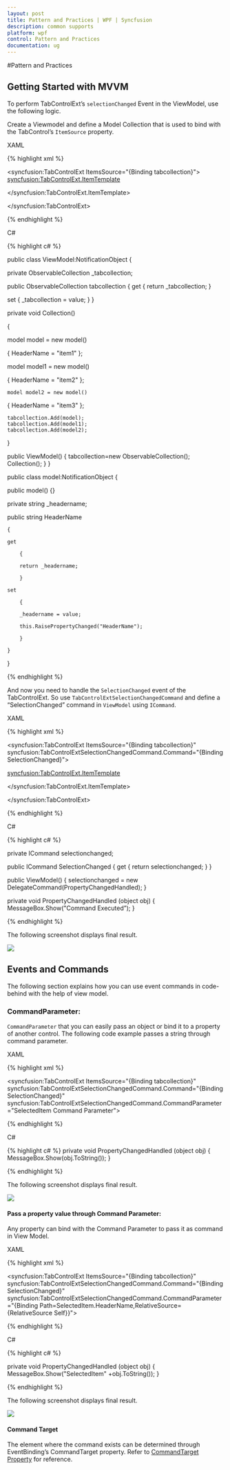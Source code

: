 ```yaml
---
layout: post
title: Pattern and Practices | WPF | Syncfusion
description: common supports
platform: wpf
control: Pattern and Practices
documentation: ug
---
```

#Pattern and Practices

## Getting Started with MVVM

To perform TabControlExt’s `selectionChanged` Event in the ViewModel, use the following logic.

Create a Viewmodel and define a Model Collection that is used to bind with the TabControl’s `ItemSource` property.

XAML

{% highlight xml %}

<syncfusion:TabControlExt ItemsSource="{Binding tabcollection}">   <syncfusion:TabControlExt.ItemTemplate>

<DataTemplate>

<TextBlock  Text="{Binding HeaderName}"></TextBlock>

</DataTemplate>

</syncfusion:TabControlExt.ItemTemplate>

</syncfusion:TabControlExt>

{% endhighlight %}

C#

{% highlight c# %}

public class ViewModel:NotificationObject
{

private ObservableCollection<model> _tabcollection;

public ObservableCollection<model> tabcollection
{
get
	{
	return _tabcollection;
	}

set
	{
	_tabcollection = value;
	}
}

private void Collection()

{

model model = new model()

{
	HeaderName = "item1"
};

model model1 = new model()

{
	HeaderName = "item2"
};

	model model2 = new model()

{
	HeaderName = "item3"
};
	
	tabcollection.Add(model);
	tabcollection.Add(model1);
	tabcollection.Add(model2);

}

public ViewModel()
{
		tabcollection=new ObservableCollection<model>();
		Collection();
	}
}

public class model:NotificationObject
{

public model() {}

private string _headername;

public string HeaderName

	{

	get

		{

		return _headername;

		}

	set

		{

		_headername = value;

		this.RaisePropertyChanged("HeaderName");

		}

	}

}


{% endhighlight %}

And now you need to handle the `SelectionChanged` event of the TabControlExt. So use `TabControlExtSelectionChangedCommand` and define a “SelectionChanged” command in `ViewModel` using `ICommand`. 

XAML

{% highlight xml %}

<syncfusion:TabControlExt ItemsSource="{Binding tabcollection}"  syncfusion:TabControlExtSelectionChangedCommand.Command="{Binding SelectionChanged}">

<syncfusion:TabControlExt.ItemTemplate>

<DataTemplate>

<TextBlock  Text="{Binding HeaderName}"></TextBlock>

</DataTemplate>

</syncfusion:TabControlExt.ItemTemplate>

</syncfusion:TabControlExt>

{% endhighlight %}

C#


{% highlight c# %}

private ICommand selectionchanged;

public ICommand SelectionChanged
{
get
	{
		return selectionchanged;
	}
}

public ViewModel()
{
	selectionchanged = new DelegateCommand<object>(PropertyChangedHandled);
}

private void PropertyChangedHandled (object obj)
{
	MessageBox.Show("Command Executed”);
}



{% endhighlight %}

The following screenshot displays final result.

![](MVVM_images/MVVM_img1.jpeg)


## Events and Commands

The following section explains how you can use event commands in code-behind with the help of view model.

### CommandParameter:

`CommandParameter` that you can easily pass an object or bind it to a property of another control. The following code example passes a string through command parameter.

XAML

{% highlight xml %}

<syncfusion:TabControlExt ItemsSource="{Binding tabcollection}"  syncfusion:TabControlExtSelectionChangedCommand.Command="{Binding SelectionChanged}" syncfusion:TabControlExtSelectionChangedCommand.CommandParameter="SelectedItem Command Parameter">

{% endhighlight %}

C#


{% highlight c# %}
private void PropertyChangedHandled (object obj)
{
	MessageBox.Show(obj.ToString());
}



{% endhighlight %}

The following screenshot displays final result.

![](MVVM_images/MVVM_img2.jpeg)


#### Pass a property value through Command Parameter:

Any property can bind with the Command Parameter to pass it as command in View Model.

XAML

{% highlight xml %}

<syncfusion:TabControlExt ItemsSource="{Binding tabcollection}"  syncfusion:TabControlExtSelectionChangedCommand.Command="{Binding SelectionChanged}"  syncfusion:TabControlExtSelectionChangedCommand.CommandParameter="{Binding Path=SelectedItem.HeaderName,RelativeSource={RelativeSource Self}}">


{% endhighlight %}

C#

{% highlight c# %}

private void PropertyChangedHandled (object obj)
{
	MessageBox.Show("SelectedItem" +obj.ToString());
}


{% endhighlight %}

The following screenshot displays final result.

![](MVVM_images/MVVM_img3.jpeg)

#### Command Target

The element where the command exists can be determined through EventBinding’s CommandTarget property. Refer to [CommandTarget Property](http://msdn.microsoft.com/en-us/library/system.windows.input.icommandsource.commandtarget%28v=vs.110%29.aspx) for reference.

